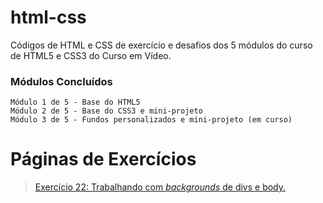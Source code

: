 # html-css
 Códigos de HTML e CSS de exercício e desafios dos 5 módulos do curso de HTML5 e CSS3 do Curso em Vídeo.

### Módulos Concluídos
```
Módulo 1 de 5 - Base do HTML5
Módulo 2 de 5 - Base do CSS3 e mini-projeto
Módulo 3 de 5 - Fundos personalizados e mini-projeto (em curso)
```

# Páginas de Exercícios
> <a href="https://juliompcnascimento.github.io/html-css/exercicios/ex022/index.html">Exercício 22: Trabalhando com <i>backgrounds</i> de divs e body.</a>
